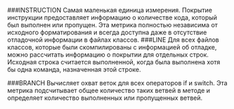 ###INSTRUCTION
Самая маленькая единица измерения. Покрытие инструкции предоставляет информацию о количестве кода, который был выполнен или пропущен. Эта метрика полностью независима от исходного форматирования и всегда доступна даже в отсутствие отладочной информации в файлах классов.
###LINE 
Для всех файлов классов, которые были скомпилированы с информацией об отладке, можно рассчитать информацию о покрытии для отдельных строк. Исходная строка считается выполненной, когда была выполнена хотя бы одна команда, назначенная этой строке.

###BRANCH 
Вычисляет охват веток для всех операторов if и switch. Эта метрика подсчитывает общее количество таких ветвей в методе и определяет количество выполненных или пропущенных ветвей.
